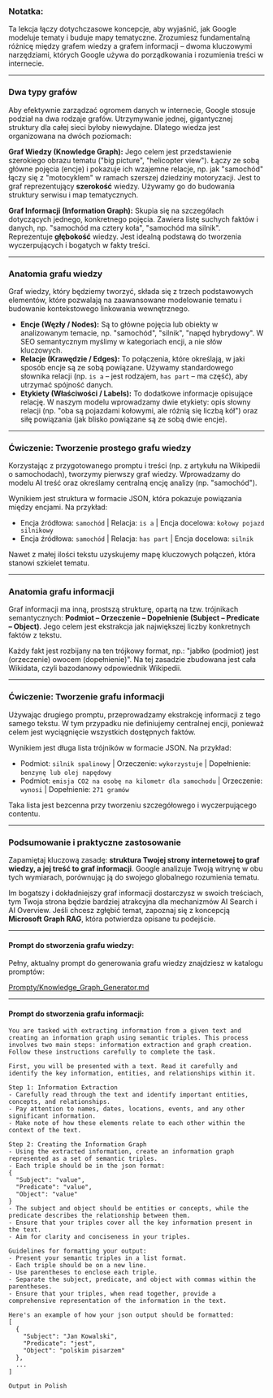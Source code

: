 ### Notatka:

Ta lekcja łączy dotychczasowe koncepcje, aby wyjaśnić, jak Google modeluje tematy i buduje mapy tematyczne. Zrozumiesz fundamentalną różnicę między grafem wiedzy a grafem informacji – dwoma kluczowymi narzędziami, których Google używa do porządkowania i rozumienia treści w internecie.

---

### Dwa typy grafów

Aby efektywnie zarządzać ogromem danych w internecie, Google stosuje podział na dwa rodzaje grafów. Utrzymywanie jednej, gigantycznej struktury dla całej sieci byłoby niewydajne. Dlatego wiedza jest organizowana na dwóch poziomach:

**Graf Wiedzy (Knowledge Graph):** Jego celem jest przedstawienie szerokiego obrazu tematu ("big picture", "helicopter view"). Łączy ze sobą główne pojęcia (encje) i pokazuje ich wzajemne relacje, np. jak "samochód" łączy się z "motocyklem" w ramach szerszej dziedziny motoryzacji. Jest to graf reprezentujący **szerokość** wiedzy. Używamy go do budowania struktury serwisu i map tematycznych.

**Graf Informacji (Information Graph):** Skupia się na szczegółach dotyczących jednego, konkretnego pojęcia. Zawiera listę suchych faktów i danych, np. "samochód ma cztery koła", "samochód ma silnik". Reprezentuje **głębokość** wiedzy. Jest idealną podstawą do tworzenia wyczerpujących i bogatych w fakty treści.

---

### Anatomia grafu wiedzy

Graf wiedzy, który będziemy tworzyć, składa się z trzech podstawowych elementów, które pozwalają na zaawansowane modelowanie tematu i budowanie kontekstowego linkowania wewnętrznego.

- **Encje (Węzły / Nodes):** Są to główne pojęcia lub obiekty w analizowanym temacie, np. "samochód", "silnik", "napęd hybrydowy". W SEO semantycznym myślimy w kategoriach encji, a nie słów kluczowych.
- **Relacje (Krawędzie / Edges):** To połączenia, które określają, w jaki sposób encje są ze sobą powiązane. Używamy standardowego słownika relacji (np. `is a` – jest rodzajem, `has part` – ma część), aby utrzymać spójność danych.
- **Etykiety (Właściwości / Labels):** To dodatkowe informacje opisujące relację. W naszym modelu wprowadzamy dwie etykiety: opis słowny relacji (np. "oba są pojazdami kołowymi, ale różnią się liczbą kół") oraz siłę powiązania (jak blisko powiązane są ze sobą dwie encje).

---

### Ćwiczenie: Tworzenie prostego grafu wiedzy

Korzystając z przygotowanego promptu i treści (np. z artykułu na Wikipedii o samochodach), tworzymy pierwszy graf wiedzy. Wprowadzamy do modelu AI treść oraz określamy centralną encję analizy (np. "samochód").

Wynikiem jest struktura w formacie JSON, która pokazuje powiązania między encjami. Na przykład:

- Encja źródłowa: `samochód` | Relacja: `is a` | Encja docelowa: `kołowy pojazd silnikowy`
- Encja źródłowa: `samochód` | Relacja: `has part` | Encja docelowa: `silnik`

Nawet z małej ilości tekstu uzyskujemy mapę kluczowych połączeń, która stanowi szkielet tematu.

---

### Anatomia grafu informacji

Graf informacji ma inną, prostszą strukturę, opartą na tzw. trójnikach semantycznych: **Podmiot – Orzeczenie – Dopełnienie (Subject – Predicate – Object)**. Jego celem jest ekstrakcja jak największej liczby konkretnych faktów z tekstu.

Każdy fakt jest rozbijany na ten trójkowy format, np.: "jabłko (podmiot) jest (orzeczenie) owocem (dopełnienie)". Na tej zasadzie zbudowana jest cała Wikidata, czyli bazodanowy odpowiednik Wikipedii.

---

### Ćwiczenie: Tworzenie grafu informacji

Używając drugiego promptu, przeprowadzamy ekstrakcję informacji z tego samego tekstu. W tym przypadku nie definiujemy centralnej encji, ponieważ celem jest wyciągnięcie wszystkich dostępnych faktów.

Wynikiem jest długa lista trójników w formacie JSON. Na przykład:

- Podmiot: `silnik spalinowy` | Orzeczenie: `wykorzystuje` | Dopełnienie: `benzynę lub olej napędowy`
- Podmiot: `emisja CO2 na osobę na kilometr dla samochodu` | Orzeczenie: `wynosi` | Dopełnienie: `271 gramów`

Taka lista jest bezcenna przy tworzeniu szczegółowego i wyczerpującego contentu.

---

### Podsumowanie i praktyczne zastosowanie

Zapamiętaj kluczową zasadę: **struktura Twojej strony internetowej to graf wiedzy, a jej treść to graf informacji**. Google analizuje Twoją witrynę w obu tych wymiarach, porównując ją do swojego globalnego rozumienia tematu.

Im bogatszy i dokładniejszy graf informacji dostarczysz w swoich treściach, tym Twoja strona będzie bardziej atrakcyjna dla mechanizmów AI Search i AI Overview. Jeśli chcesz zgłębić temat, zapoznaj się z koncepcją **Microsoft Graph RAG**, która potwierdza opisane tu podejście.

---

#### Prompt do stworzenia grafu wiedzy:

Pełny, aktualny prompt do generowania grafu wiedzy znajdziesz w katalogu promptów:

[Prompty/Knowledge_Graph_Generator.md](../../../Prompty/Knowledge_Graph_Generator.md)

---

#### Prompt do stworzenia grafu informacji:

```
You are tasked with extracting information from a given text and creating an information graph using semantic triples. This process involves two main steps: information extraction and graph creation. Follow these instructions carefully to complete the task.

First, you will be presented with a text. Read it carefully and identify the key information, entities, and relationships within it.

Step 1: Information Extraction
- Carefully read through the text and identify important entities, concepts, and relationships.
- Pay attention to names, dates, locations, events, and any other significant information.
- Make note of how these elements relate to each other within the context of the text.

Step 2: Creating the Information Graph
- Using the extracted information, create an information graph represented as a set of semantic triples.
- Each triple should be in the json format:  
{
  "Subject": "value",
  "Predicate": "value",
  "Object": "value"
}
- The subject and object should be entities or concepts, while the predicate describes the relationship between them.
- Ensure that your triples cover all the key information present in the text.
- Aim for clarity and conciseness in your triples.

Guidelines for formatting your output:
- Present your semantic triples in a list format.
- Each triple should be on a new line.
- Use parentheses to enclose each triple.
- Separate the subject, predicate, and object with commas within the parentheses.
- Ensure that your triples, when read together, provide a comprehensive representation of the information in the text.

Here's an example of how your json output should be formatted:
[
  {
    "Subject": "Jan Kowalski",
    "Predicate": "jest",
    "Object": "polskim pisarzem"
  },
  ...
]

Output in Polish
``` 